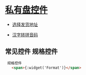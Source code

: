 

# [私有盘控件](widgetList)

- [选择发货地址](choiceAddressWidgit)

- [汉字转拼音码](fz2py)   

## 常见控件  规格控件
```` html
 规格控件
   <span>{:widget('Format')}</span>  
 
   
````